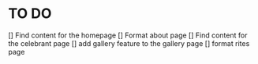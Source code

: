 # TO DO

[] Find content for the homepage
[] Format about page
[] Find content for the celebrant page
[] add gallery feature to the gallery page
[] format rites page